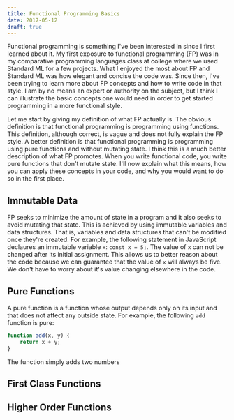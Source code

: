 ```yaml
---
title: Functional Programming Basics
date: 2017-05-12
draft: true
---
```


Functional programming is something I've been interested in since I first learned about it.
My first exposure to functional programming (FP) was in my comparative programming languages class at college where we used Standard ML for a few projects.
What I enjoyed the most about FP and Standard ML was how elegant and concise the code was.
Since then, I've been trying to learn more about FP concepts and how to write code in that style.
I am by no means an expert or authority on the subject, but I think I can illustrate the basic concepts one would need in order to get started programming in a more functional style.

Let me start by giving my definition of what FP actually is.
The obvious definition is that functional programming is programming using functions.
This definition, although correct, is vague and does not fully explain the FP style.
A better definition is that functional programming is programming using pure functions and without mutating state.
I think this is a much better description of what FP promotes.
When you write functional code, you write pure functions that don't mutate state.
I'll now explain what this means, how you can apply these concepts in your code, and why you would want to do so in the first place.

Immutable Data
--------------
FP seeks to minimize the amount of state in a program and it also seeks to avoid mutating that state.
This is achieved by using immutable variables and data structures.
That is, variables and data structures that can't be modified once they're created.
For example, the following statement in JavaScript declaures an immutable variable `x`: `const x = 5;`. 
The value of `x` can not be changed after its initial assignment.
This allows us to better reason about the code because we can guarantee that the value of `x` will always be five.
We don't have to worry about it's value changing elsewhere in the code.


Pure Functions
--------------
A pure function is a function whose output depends only on its input and that does not affect any outside state.
For example, the following `add` function is pure:
```javascript
function add(x, y) {
	return x + y;
}
```
The function simply adds two numbers


First Class Functions
---------------------


Higher Order Functions
----------------------
